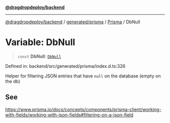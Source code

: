 [**@dragdropdeploy/backend**](../../../../../README.md)

***

[@dragdropdeploy/backend](../../../../../README.md) / [generated/prisma](../../../README.md) / [Prisma](../README.md) / DbNull

# Variable: DbNull

> `const` **DbNull**: [`DbNull`](../namespaces/NullTypes/classes/DbNull.md)

Defined in: backend/src/generated/prisma/index.d.ts:326

Helper for filtering JSON entries that have `null` on the database (empty on the db)

## See

https://www.prisma.io/docs/concepts/components/prisma-client/working-with-fields/working-with-json-fields#filtering-on-a-json-field
